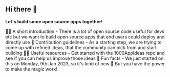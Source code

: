 ## Hi there 👋

**Let's build some open source apps together!**

🙋‍♀️ A short introduction - There is a lot of open source code useful for devs etc but we want to build open source apps that end users could deploy and directly use
🌈 Contribution guidelines - As a starting step, we are trying to come up with refined ideas, that the community can pick from and start building
👩‍💻 Useful resources - Get started with the 1000AppIdeas repo and see if you can help us improve those ideas
🍿 Fun facts - We just started on this on Monday, 9th Jan 2023, so it's kind of new
🧙 But you have the power to make the magic work!

